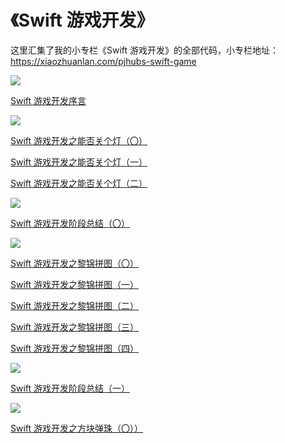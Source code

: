 # 《Swift 游戏开发》

这里汇集了我的小专栏《Swift 游戏开发》的全部代码，小专栏地址：https://xiaozhuanlan.com/pjhubs-swift-game

![](https://images.xiaozhuanlan.com/photo/2019/4305214109ad56a7bbc8ed9e66c2bbf6.png)

[Swift 游戏开发序言](https://xiaozhuanlan.com/topic/9704163285)

![](https://images.xiaozhuanlan.com/photo/2019/22c830968d31df2249696119aa63d2db.png)

[Swift 游戏开发之能否关个灯（〇）](https://xiaozhuanlan.com/topic/9806127435)

[Swift 游戏开发之能否关个灯（一）](https://xiaozhuanlan.com/topic/2564017938)

[Swift 游戏开发之能否关个灯（二）](https://xiaozhuanlan.com/topic/8654723190)

![](https://images.xiaozhuanlan.com/photo/2019/a0dd4d112c81e08d47c1822a7a9888d0.png)

[Swift 游戏开发阶段总结（〇）](https://xiaozhuanlan.com/topic/7942150836)

![](https://images.xiaozhuanlan.com/photo/2019/d8805030d828cae0c691121d3d3c5ccb.png)

[Swift 游戏开发之黎锦拼图（〇）](https://xiaozhuanlan.com/topic/8079642315)

[Swift 游戏开发之黎锦拼图（一）](https://xiaozhuanlan.com/topic/0312569847)

[Swift 游戏开发之黎锦拼图（二）](https://xiaozhuanlan.com/topic/9738401526)

[Swift 游戏开发之黎锦拼图（三）](https://xiaozhuanlan.com/topic/3968275140)

[Swift 游戏开发之黎锦拼图（四）](https://xiaozhuanlan.com/topic/7436519820)

![](https://images.xiaozhuanlan.com/photo/2019/ac56d26bd4577bcdd242e2fe90141d6d.png)

[Swift 游戏开发阶段总结（一）](https://xiaozhuanlan.com/topic/8109647352)

![](https://images.xiaozhuanlan.com/photo/2019/e4fb08d3c028c97f5da6e62a7a08a6cd.png)

[Swift 游戏开发之方块弹珠（〇））](https://xiaozhuanlan.com/topic/1758926340)

